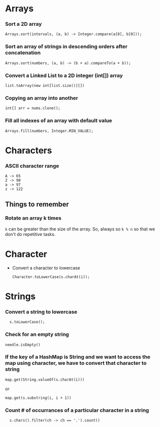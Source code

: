 # Arrays

### Sort a 2D array

    Arrays.sort(intervals, (a, b) -> Integer.compare(a[0], b[0]));

### Sort an array of strings in descending orders after concatenation

    Arrays.sort(numbers, (a, b) -> (b + a).compareTo(a + b));

### Convert a Linked List to a 2D integer (int[]) array

    list.toArray(new int[list.size()][])

### Copying an array into another

    int[] arr = nums.clone();

### Fill all indexes of an array with default value

    Arrays.fill(numbers, Integer.MIN_VALUE);

# Characters

### ASCII character range

    A -> 65
    Z -> 90
    a -> 97
    z -> 122

## Things to remember

### Rotate an array k times

`k` can be greater than the size of the array. So, always so `k % n` so that we don't do repetitive tasks.

# Character

- Convert a character to lowercase

      Character.toLowerCase(s.charAt(i));

# Strings

### Convert a string to lowercase

      s.toLowerCase();

### Check for an empty string

    needle.isEmpty()

### If the key of a HashMap is String and we want to access the map using character, we have to convert that character to string

    map.get(String.valueOf(s.charAt(i)))

or

    map.get(s.substring(i, i + 1))

### Count # of occurrances of a particular character in a string

      s.chars().filter(ch -> ch == '.').count()
